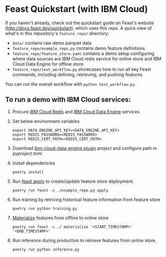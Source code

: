 # Feast Quickstart (with IBM Cloud)
If you haven't already, check out the quickstart guide on Feast's website (http://docs.feast.dev/quickstart), which 
uses this repo. A quick view of what's in this repository's `feature_repo/` directory:

* `data/` contains raw demo parquet data
* `feature_repo/example_repo.py` contains demo feature definitions
* `feature_repo/feature_store.yaml` contains a demo setup configuring where data sources are IBM Cloud redis service for online store and IBM Cloud Data Engine for offline store.
* `feature_repo/test_workflow.py` showcases how to run all key Feast commands, including defining, retrieving, and pushing features. 

You can run the overall workflow with `python test_workflow.py`.

## To run a demo with IBM Cloud services:

1. Procure [IBM Cloud Redis](https://www.ibm.com/cloud/databases-for-redis) and [IBM Cloud Data Engine](https://www.ibm.com/cloud/data-engine) services
2. Set below environment variables
   ```
   export DATA_ENGINE_API_KEY=<DATA_ENGINE_API_KEY>
   export REDIS_PASSWORD=<REDIS_PASSWORD>
   export REDIS_CERT_PATH=<REDIS_CERT_PATH>
   ```
3. Download [ibm-cloud-data-engine plugin](https://github.ibm.com/CIO-Hackathon-2022/spectacular) project and configure path in pyproject.toml
4. Install dependencies
   
   ```
   poetry install
   ```
4. Run [feast apply](https://docs.feast.dev/reference/feast-cli-commands#apply) to create/update feature store deployment.
   ```
   poetry run feast -c ./example_repo.py apply
   ```
5. Run training by retriving historical feature information from feature store
   ```
   poetry run python training.py
   ```
6. [Materialize](https://docs.feast.dev/reference/feast-cli-commands#materialize) features from offline to online store
   ```
   poetry run feast -c ./ materialize '<START_TIMESTAMP>'  '<END_TIMESTAMP>'
   ```
7. Run inference during production to retrieve features from online store.
   ```
   poetry run python inference.py
   ```